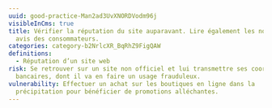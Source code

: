 ```yaml
---
uuid: good-practice-Man2ad3UvXNORDVodm96j
visibleInCms: true
title: Vérifier la réputation du site auparavant. Lire également les notes et
  avis des consommateurs.
categories: category-b2NrlcXR_BqRhZ9FigQAW
definitions:
  - Réputation d’un site web
risk: Se retrouver sur un site non officiel et lui transmettre ses coordonnées
  bancaires, dont il va en faire un usage frauduleux.
vulnerability: Effectuer un achat sur les boutiques en ligne dans la
  précipitation pour bénéficier de promotions alléchantes.
---
```

